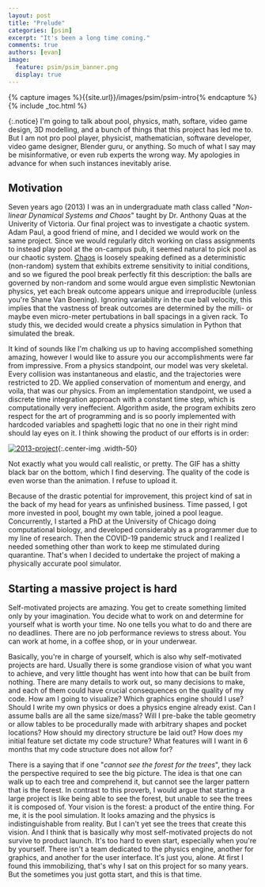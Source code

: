 ```yaml
---
layout: post
title: "Prelude"
categories: [psim]
excerpt: "It's been a long time coming."
comments: true
authors: [evan]
image:
  feature: psim/psim_banner.png
  display: true
---
```


{% capture images %}{{site.url}}/images/psim/psim-intro{% endcapture %}
{% include _toc.html %}

{:.notice}
I'm going to talk about pool, physics, math, softare, video game design, 3D modelling, and a bunch
of things that this project has led me to. But I am not pro pool player, physicist, mathematician,
software developer, video game designer, Blender guru, or anything. So much of what I say may be
misinformative, or even rub experts the wrong way. My apologies in advance for when such instances
inevitably arise.

## Motivation

Seven years ago (2013) I was an in undergraduate math class called "_Non-linear Dynamical Systems
and Chaos_" taught by Dr. Anthony Quas at the Univerity of Victoria. Our final project was to
investigate a chaotic system. Adam Paul, a good friend of mine, and I decided we would work on the
same project.  Since we would regularly ditch working on class assignments to instead play pool at
the on-campus pub, it seemed natural to pick pool as our chaotic system.
[Chaos](https://en.wikipedia.org/wiki/Chaos_theory) is loosely speaking defined as a deterministic
(non-random) system that exhibits extreme sensitivity to initial conditions, and so we figured the
pool break perfectly fit this description: the balls are governed by non-random and some would argue
even simplistic Newtonian physics, yet each break outcome appears unique and irreproducible (unless
you're Shane Van Boening). Ignoring variability in the cue ball velocity, this implies that the
vastness of break outcomes are determined by the milli- or maybe even micro-meter pertubations in
ball spacings in a given rack. To study this, we decided would create a physics simulation in Python
that simulated the break.

It kind of sounds like I'm chalking us up to having accomplished something amazing, however I would
like to assure you our accomplishments were far from impressive. From a physics standpoint, our model was very
skeletal. Every collision was instantaneous and elastic, and the trajectories were restricted to 2D.
We applied conservation of momentum and energy, and voila, that was our physics. From an
implementation standpoint, we used a discrete time integration approach with a constant time step, which is
computationally very ineffecient. Algorithm aside, the program exhibits zero respect for the art of programming
and is so poorly implemented with hardcoded variables and spaghetti logic that no one in their right
mind should lay eyes on it. I think showing the product of our efforts is in order:


[![2013-project]({{images}}/2013_project.gif)]({{images}}/2013_project.gif){:.center-img .width-50}

Not exactly what you would call realistic, or pretty. The GIF has a shitty black bar on the bottom,
which I find deserving. The quality of the code is even worse than the animation. I refuse to upload
it.

Because of the drastic potential for improvement, this project kind of sat in the back of my head
for years as unfinished business. Time passed, I got more invested in pool, bought my own table,
joined a pool league. Concurrently, I started a PhD at the University of Chicago doing computational
biology, and developed considerably as a programmer due to my line of research. Then the COVID-19
pandemic struck and I realized I needed something other than work to keep me stimulated during
quarantine. That's when I decided to undertake the project of making a physically accurate pool
simulator.

## Starting a massive project is hard

Self-motivated projects are amazing. You get to create something limited only by your imagination.
You decide what to work on and determine for yourself what is worth your time. No one tells you what
to do and there are no deadlines. There are no job performance reviews to stress about. You can work
at home, in a coffee shop, or in your underwear.

Basically, you're in charge of yourself, which is also why self-motivated projects are hard. Usually
there is some grandiose vision of what you want to achieve, and very little thought has went into
how that can be built from nothing. There are many details to work out, so many decisions to make,
and each of them could have crucial consequences on the quality of my code. How am I going to
visualize? Which graphics engine should I use? Should I write my own physics or does a physics
engine already exist. Can I assume balls are all the same size/mass? Will I pre-bake the table
geometry or allow tables to be procedurally made with arbitrary shapes and pocket locations? How
should my directory structure be laid out? How does my initial feature set dictate my code
structure? What features will I want in 6 months that my code structure does not allow for?

There is a saying that if one "_cannot see the forest for the trees_", they lack the perspective
required to see the big picture. The idea is that one can walk up to each tree and comprehend it,
but cannot see the larger pattern that is the forest. In contrast to this proverb, I would argue
that starting a large project is like being able to see the forest, but unable to see the trees it
is composed of. Your vision is the forest: a product of the entire thing. For me, it is the pool
simulation. It looks amazing and the physics is indistinguishable from reality. But I can't yet see
the trees that create this vision. And I think that is basically why most self-motivated projects do
not survive to product launch. It's too hard to even start, especially when you're by yourself.
There isn't a team dedicated to the physics engine, another for graphics, and another for the user
interface. It's just you, alone. At first I found this immobilizing, that's why I sat on this
project for so many years. But the sometimes you just gotta start, and this is that time.

